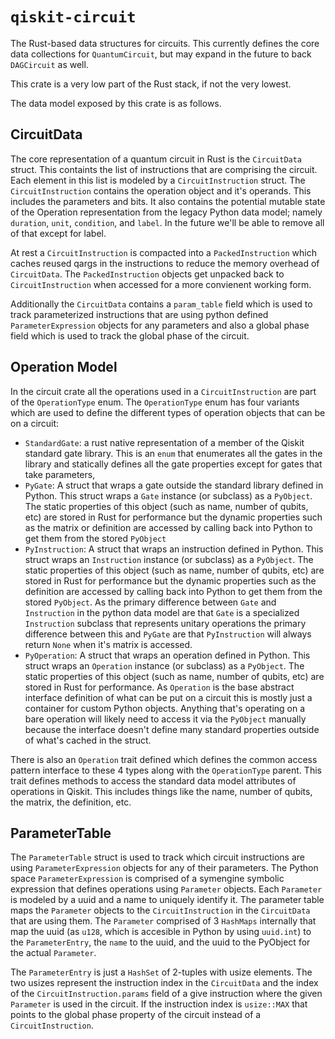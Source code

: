 # `qiskit-circuit`

The Rust-based data structures for circuits.
This currently defines the core data collections for `QuantumCircuit`, but may expand in the future to back `DAGCircuit` as well.

This crate is a very low part of the Rust stack, if not the very lowest.

The data model exposed by this crate is as follows.

## CircuitData

The core representation of a quantum circuit in Rust is the `CircuitData` struct. This containts the list
of instructions that are comprising the circuit. Each element in this list is modeled by a
`CircuitInstruction` struct. The `CircuitInstruction` contains the operation object and it's operands.
This includes the parameters and bits. It also contains the potential mutable state of the Operation representation from the legacy Python data model; namely `duration`, `unit`, `condition`, and `label`.
In the future we'll be able to remove all of that except for label.

At rest a `CircuitInstruction` is compacted into a `PackedInstruction` which caches reused qargs
in the instructions to reduce the memory overhead of `CircuitData`. The `PackedInstruction` objects
get unpacked back to `CircuitInstruction` when accessed for a more convienent working form.

Additionally the `CircuitData` contains a `param_table` field which is used to track parameterized
instructions that are using python defined `ParameterExpression` objects for any parameters and also
a global phase field which is used to track the global phase of the circuit.

## Operation Model

In the circuit crate all the operations used in a `CircuitInstruction` are part of the `OperationType`
enum. The `OperationType` enum has four variants which are used to define the different types of
operation objects that can be on a circuit:

 - `StandardGate`: a rust native representation of a member of the Qiskit standard gate library. This is
    an `enum` that enumerates all the gates in the library and statically defines all the gate properties
    except for gates that take parameters,
 - `PyGate`: A struct that wraps a gate outside the standard library defined in Python. This struct wraps
    a `Gate` instance (or subclass) as a `PyObject`. The static properties of this object (such as name,
    number of qubits, etc) are stored in Rust for performance but the dynamic properties such as
    the matrix or definition are accessed by calling back into Python to get them from the stored
    `PyObject`
 - `PyInstruction`: A struct that wraps an instruction defined in Python. This struct wraps an
    `Instruction` instance (or subclass) as a `PyObject`. The static properties of this object (such as
    name, number of qubits, etc) are stored in Rust for performance but the dynamic properties such as
    the definition are accessed by calling back into Python to get them from the stored `PyObject`. As
    the primary difference between `Gate` and `Instruction` in the python data model are that `Gate` is a
    specialized `Instruction` subclass that represents unitary operations the primary difference between
    this and `PyGate` are that `PyInstruction` will always return `None` when it's matrix is accessed.
 - `PyOperation`: A struct that wraps an operation defined in Python. This struct wraps an `Operation`
    instance (or subclass) as a `PyObject`. The static properties of this object (such as name, number
    of qubits, etc) are stored in Rust for performance. As `Operation` is the base abstract interface
    definition of what can be put on a circuit this is mostly just a container for custom Python objects.
    Anything that's operating on a bare operation will likely need to access it via the `PyObject`
    manually because the interface doesn't define many standard properties outside of what's cached in
    the struct.

There is also an `Operation` trait defined which defines the common access pattern interface to these
4 types along with the `OperationType` parent. This trait defines methods to access the standard data
model attributes of operations in Qiskit. This includes things like the name, number of qubits, the matrix, the definition, etc.

## ParameterTable

The `ParameterTable` struct is used to track which circuit instructions are using `ParameterExpression`
objects for any of their parameters. The Python space `ParameterExpression` is comprised of a symengine
symbolic expression that defines operations using `Parameter` objects. Each `Parameter` is modeled by
a uuid and a name to uniquely identify it. The parameter table maps the `Parameter` objects to the
`CircuitInstruction` in the `CircuitData` that are using them. The `Parameter` comprised of 3 `HashMaps` internally that map the uuid (as `u128`, which is accesible in Python by using `uuid.int`) to the `ParameterEntry`, the `name` to the uuid, and the uuid to the PyObject for the actual `Parameter`.

The `ParameterEntry` is just a `HashSet` of 2-tuples with usize elements. The two usizes represent the instruction index in the `CircuitData` and the index of the `CircuitInstruction.params` field of
a give instruction where the given `Parameter` is used in the circuit. If the instruction index is
`usize::MAX` that points to the global phase property of the circuit instead of a `CircuitInstruction`.
